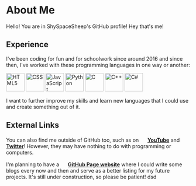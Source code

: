 # About Me
Hello! You are in ShySpaceSheep's GitHub profile! Hey that's me! 

## Experience

I've been coding for fun and for schoolwork since around 2016 and since then, I've worked with these programming languages in one way or another:

<img src="https://user-images.githubusercontent.com/82251402/152732531-8761efb5-09bc-4ecf-a6cf-eb47b26ecabc.png" width="50" height="50" title="HTML5"></img>
<img src="https://user-images.githubusercontent.com/82251402/152732567-01c76043-eac7-442d-82f6-6f2e8220aacc.png" width="50" height="50" title="CSS"></img>
<img src="https://user-images.githubusercontent.com/82251402/152732326-9b7ba73e-8436-48eb-b2c3-687b366a50a5.png" width="50" height="50" title="JavaScript"></img>
<img src="https://user-images.githubusercontent.com/82251402/152732411-1025d770-412b-4a34-996d-0fd58ed987ed.png" width="50" height="50" title="Python"></img>
<img src="https://user-images.githubusercontent.com/82251402/152731717-b0ea03e2-e27f-40fc-a101-3c21c6e2c5ec.png" width="50" height="50" title="C"></img>
<img src="https://user-images.githubusercontent.com/82251402/152732014-ebeee432-6190-4f69-bef7-a054be691b9f.png" width="50" height="50" title="C++"></img>
<img src="https://user-images.githubusercontent.com/82251402/152732127-ec9abc00-745d-43a8-be63-6056ed5f29b0.png" width="50" height="50" title="C#"></img>

I want to further improve my skills and learn new languages that I could use and create something out of it.

## External Links
You can also find me outside of GitHub too, such as on <img src="https://user-images.githubusercontent.com/82251402/152758397-28aa6b6e-08a2-4a95-8d45-16d9526fa5c4.png" width="16" height="16"> **[YouTube](https://www.youtube.com/channel/UCw34j64pg8LohupWa2aAt_w)** and <img src="https://user-images.githubusercontent.com/82251402/152759009-7b4707be-3d9d-4aa6-9e85-a7052d07ca9a.png" width="16" height="16"> **[Twitter](https://twitter.com/shyspacesheep)**! However, they may have nothing to do with programming or computers.

I'm planning to have a <img src="https://user-images.githubusercontent.com/82251402/152759821-c78e1c96-9724-4996-8e41-16dafddee36b.png" width="16" height="16"> **[GitHub Page website](https://shyspacesheep.github.io)** where I could write some blogs every now and then and serve as a better listing for my future projects. It's still under construction, so please be patient!
dsd

